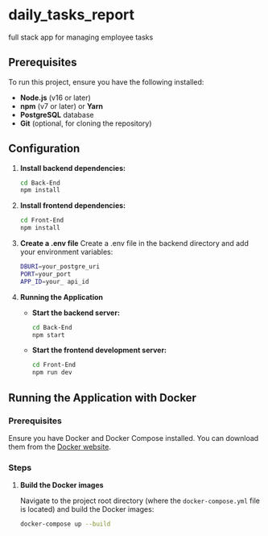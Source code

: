 # daily_tasks_report
full stack app for managing employee tasks
## Prerequisites

To run this project, ensure you have the following installed:

- **Node.js** (v16 or later)
- **npm** (v7 or later) or **Yarn**
- **PostgreSQL** database
- **Git** (optional, for cloning the repository)



## Configuration

1. **Install backend dependencies:**

   ```bash
   cd Back-End
   npm install

2. **Install frontend dependencies:**

   ```bash
   cd Front-End
   npm install

3. **Create a .env file**
   Create a .env file in the backend directory and add your environment variables:
     
    ```bash
    DBURI=your_postgre_uri
    PORT=your_port
    APP_ID=your_ api_id
    

4. **Running the Application**
   - **Start the backend server:**
      ```bash
      cd Back-End
      npm start

   - **Start the frontend development server:**
      ```bash
      cd Front-End
      npm run dev

## Running the Application with Docker

### Prerequisites

Ensure you have Docker and Docker Compose installed. You can download them from the [Docker website](https://www.docker.com/).

### Steps

1. **Build the Docker images**

   Navigate to the project root directory (where the `docker-compose.yml` file is located) and build the Docker images:

   ```bash
   docker-compose up --build

